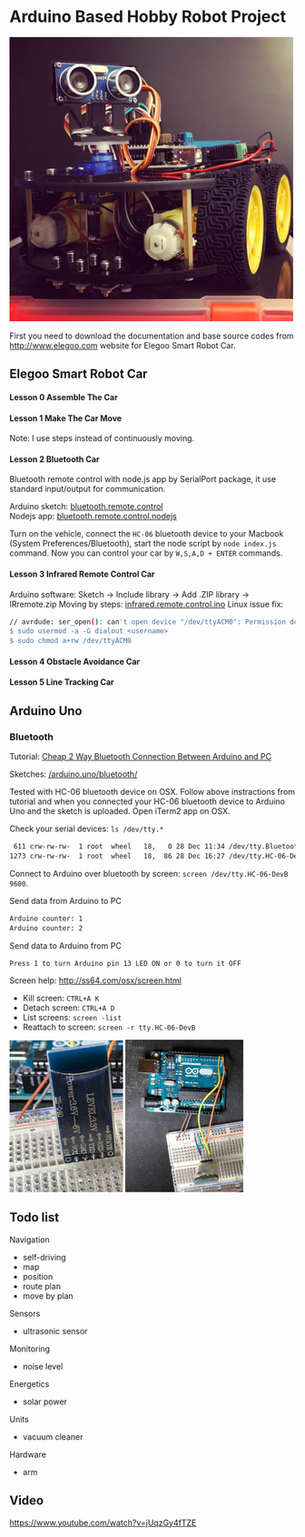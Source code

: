 # Arduino Based Hobby Robot Project

<img src="/readme/car.jpg" alt="Elegoo Smart Robot Car" width="500" />

First you need to download the documentation and base source codes from http://www.elegoo.com website for Elegoo Smart Robot Car.

## Elegoo Smart Robot Car

#### Lesson 0 Assemble The Car

#### Lesson 1 Make The Car Move

Note: I use steps instead of continuously moving.

#### Lesson 2 Bluetooth Car

Bluetooth remote control with node.js app by SerialPort package, it use standard input/output for communication.

Arduino sketch: [bluetooth.remote.control](/elegoo.smart.robot.car/bluetooth.remote.control)<br/>
Nodejs app: [bluetooth.remote.control.nodejs](/elegoo.smart.robot.car/bluetooth.remote.control.nodejs/index.js)

Turn on the vehicle, connect the `HC-06` bluetooth device to your Macbook (System Preferences/Bluetooth), start the node script by `node index.js` command. Now you can control your car by `W,S,A,D + ENTER` commands.

#### Lesson 3 Infrared Remote Control Car

Arduino software: Sketch -> Include library -> Add .ZIP library -> IRremote.zip
Moving by steps: [infrared.remote.control.ino](/elegoo.smart.robot.car/infrared.remote.control.ino)
Linux issue fix:
```sh
// avrdude: ser_open(): can't open device "/dev/ttyACM0": Permission denied
$ sudo usermod -a -G dialout <username>
$ sudo chmod a+rw /dev/ttyACM0
```

#### Lesson 4 Obstacle Avoidance Car

#### Lesson 5 Line Tracking Car

## Arduino Uno

### Bluetooth

Tutorial: [Cheap 2 Way Bluetooth Connection Between Arduino and PC](http://www.instructables.com/id/Cheap-2-Way-Bluetooth-Connection-Between-Arduino-a/?ALLSTEPS)

Sketches: [/arduino.uno/bluetooth/](/arduino.uno/bluetooth/)

Tested with HC-06 bluetooth device on OSX. Follow above instractions from tutorial and when you connected your HC-06 bluetooth device to Arduino Uno and the sketch is uploaded. Open iTerm2 app on OSX.

Check your serial devices: `ls /dev/tty.*`
```sh
 611 crw-rw-rw-  1 root  wheel   18,   0 28 Dec 11:34 /dev/tty.Bluetooth-Incoming-Port
1273 crw-rw-rw-  1 root  wheel   18,  86 28 Dec 16:27 /dev/tty.HC-06-DevB
```

Connect to Arduino over bluetooth by screen: `screen /dev/tty.HC-06-DevB 9600`.

Send data from Arduino to PC
```sh
Arduino counter: 1
Arduino counter: 2
```
Send data to Arduino from PC
```sh
Press 1 to turn Arduino pin 13 LED ON or 0 to turn it OFF
```

Screen help: http://ss64.com/osx/screen.html
- Kill screen: `CTRL+A K`
- Detach screen: `CTRL+A D`
- List screens: `screen -list`
- Reattach to screen: `screen -r tty.HC-06-DevB`

<img src="/readme/bluetooth.a.jpg" alt="Arduino with Bluetooth" width="200" />
<img src="/readme/bluetooth.b.jpg" alt="Arduino with Bluetooth" width="208" />

## Todo list

Navigation
- self-driving
- map
- position
- route plan
- move by plan

Sensors
- ultrasonic sensor

Monitoring
- noise level

Energetics
- solar power

Units
- vacuum cleaner

Hardware
- arm

## Video
https://www.youtube.com/watch?v=jUqzGy4fTZE
